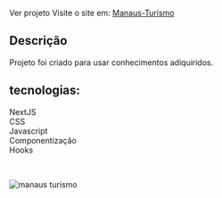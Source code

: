 Ver projeto
Visite o site em: [Manaus-Turismo](https://manaus-turismo.vercel.app)

## Descrição

Projeto foi criado para usar conhecimentos adiquiridos.

## tecnologias:
NextJS<br>
CSS<br>
Javascript<br>
Componentização<br>
Hooks

<br>


![manaus turismo](image.png)